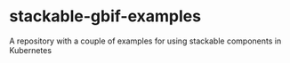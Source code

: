 # stackable-gbif-examples
A repository with a couple of examples for using stackable components in Kubernetes
